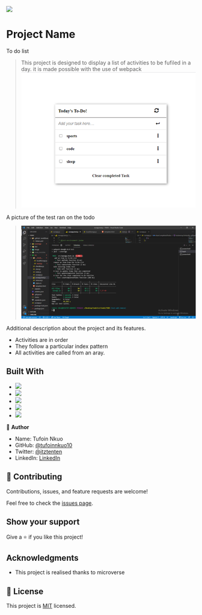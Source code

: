 ![](https://img.shields.io/badge/Microverse-blueviolet)

# Project Name

To do list

> This project is designed to display a list of activities to be fufiled in a day. it is made possible with the use of webpack
> ![screenshot](./image/todo.png)

A picture of the test ran on the todo 
> ![screenshot](./image/testall.png)

Additional description about the project and its features.

- Activities are in order
- They follow a particular index pattern
- All activities are called from an aray.

## Built With

- ![](https://img.shields.io/badge/Github-blueviolet)
- ![](https://img.shields.io/badge/Javascript-blue)
- ![](https://img.shields.io/badge/HTML-purple) 
- ![](https://img.shields.io/badge/CSS-blue)
- ![](https://img.shields.io/badge/WEBPACK-violet)



👤 **Author**
- Name: Tufoin Nkuo
- GitHub: [@tufoinnkuo10](https://github.com/tufoinnkuo10)
- Twitter: [@itztenten](https://twitter.com/itztenten)
- LinkedIn: [LinkedIn](https://www.linkedin.com/in/tufoin-nkuo-3b272320b)

## 🤝 Contributing



Contributions, issues, and feature requests are welcome!

Feel free to check the [issues page](../../issues/).

## Show your support

Give a ⭐️ if you like this project!

## Acknowledgments

- This project is realised thanks to microverse

## 📝 License

This project is [MIT](./LICENSE.md) licensed.
